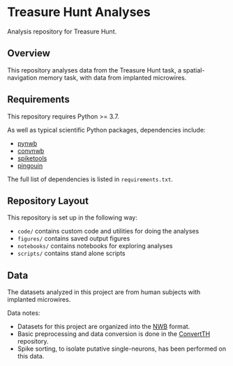 # Treasure Hunt Analyses

Analysis repository for Treasure Hunt.

## Overview

This repository analyses data from the Treasure Hunt task, a spatial-navigation memory task, with data from implanted microwires.

## Requirements

This repository requires Python >= 3.7.

As well as typical scientific Python packages, dependencies include:
- [pynwb](https://github.com/NeurodataWithoutBorders/pynwb)
- [convnwb](https://github.com/JacobsSU/convnwb)
- [spiketools](https://github.com/spiketools/spiketools)
- [pingouin](https://github.com/raphaelvallat/pingouin)

The full list of dependencies is listed in `requirements.txt`.

## Repository Layout

This repository is set up in the following way:
- `code/` contains custom code and utilities for doing the analyses
- `figures/` contains saved output figures
- `notebooks/` contains notebooks for exploring analyses
- `scripts/` contains stand alone scripts

## Data

The datasets analyzed in this project are from human subjects with implanted microwires.

Data notes:
- Datasets for this project are organized into the [NWB](https://www.nwb.org/) format.
- Basic preprocessing and data conversion is done in the [ConvertTH](https://github.com/JacobsSU/ConvertTH) repository.
- Spike sorting, to isolate putative single-neurons, has been performed on this data.
